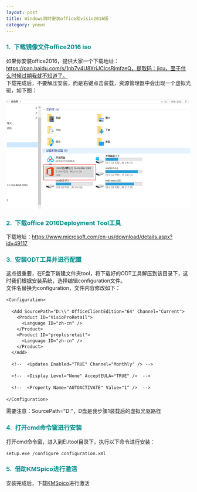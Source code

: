 ```yaml
---
layout: post
title: Windows同时安装office和visio2016版 
category: ynews
---
```


### <span style="color:#008B8B;">1.&ensp;下载镜像文件office2016 iso</span>        
如果你安装office2016，提供大家一个下载地址：https://pan.baidu.com/s/1nb7v4U8XriJCIcsRjmfzeQ，提取码：jicu，至于什么时候过期我就不知道了。               
下载完成后，不要解压安装，而是右键点击装载，资源管理器中会出现一个虚拟光驱，如下图：           

<div align="center">
<img width="500" height="300" src="https://raw.githubusercontent.com/carrylaw/IMG/master/img/sucai59.png" /> 
</div> 

### <span style="color:#008B8B;">2.&ensp;下载office 2016Deployment Tool工具</span>        
下载地址：https://www.microsoft.com/en-us/download/details.aspx?id=49117       

### <span style="color:#008B8B;">3.&ensp;安装ODT工具并进行配置</span>       
这点很重要，在E盘下新建文件夹tool，将下载好的ODT工具解压到该目录下，这时我们根据安装系统，选择编辑configuration文件。         
文件名替换为configuration，文件内容修改如下：      
```shell        
<Configuration>

  <Add SourcePath="D:\\" OfficeClientEdition="64" Channel="Current">
    <Product ID="VisioProRetail">
      <Language ID="zh-cn" />
    </Product>
    <Product ID="proplusretail">
      <Language ID="zh-cn" />
    </Product>
  </Add>

  <!--  <Updates Enabled="TRUE" Channel="Monthly" /> -->

  <!--  <Display Level="None" AcceptEULA="TRUE" />  -->

  <!--  <Property Name="AUTOACTIVATE" Value="1" />  -->

</Configuration>
```
需要注意：SourcePath="D:\"，D盘是我步骤1装载后的虚拟光驱路径           

### <span style="color:#008B8B;">4.&ensp;打开cmd命令窗进行安装</span>      
打开cmd命令窗，进入到E:/tool目录下，执行以下命令进行安装：        
```shell
setup.exe /configure configuration.xml
```

### <span style="color:#008B8B;">5.&ensp;借助KMSpico进行激活</span>        
安装完成后，下载[KMSpico](https://www.iruanmi.com/kmspico/)进行激活          

